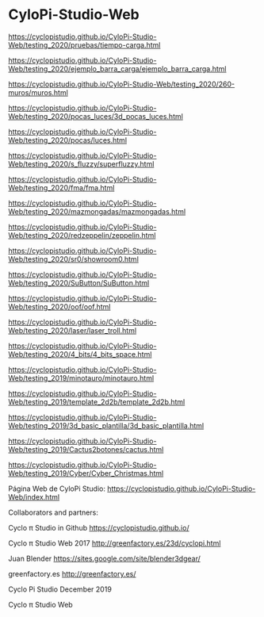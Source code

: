 # CyloPi-Studio-Web

https://cyclopistudio.github.io/CyloPi-Studio-Web/testing_2020/pruebas/tiempo-carga.html

https://cyclopistudio.github.io/CyloPi-Studio-Web/testing_2020/ejemplo_barra_carga/ejemplo_barra_carga.html

https://cyclopistudio.github.io/CyloPi-Studio-Web/testing_2020/260-muros/muros.html

https://cyclopistudio.github.io/CyloPi-Studio-Web/testing_2020/pocas_luces/3d_pocas_luces.html

https://cyclopistudio.github.io/CyloPi-Studio-Web/testing_2020/pocas/luces.html

https://cyclopistudio.github.io/CyloPi-Studio-Web/testing_2020/s_fluzzy/superfluzzy.html

https://cyclopistudio.github.io/CyloPi-Studio-Web/testing_2020/fma/fma.html

https://cyclopistudio.github.io/CyloPi-Studio-Web/testing_2020/mazmongadas/mazmongadas.html

https://cyclopistudio.github.io/CyloPi-Studio-Web/testing_2020/redzeppelin/zeppelin.html

https://cyclopistudio.github.io/CyloPi-Studio-Web/testing_2020/sr0/showroom0.html

https://cyclopistudio.github.io/CyloPi-Studio-Web/testing_2020/SuButton/SuButton.html

https://cyclopistudio.github.io/CyloPi-Studio-Web/testing_2020/oof/oof.html

https://cyclopistudio.github.io/CyloPi-Studio-Web/testing_2020/laser/laser_troll.html

https://cyclopistudio.github.io/CyloPi-Studio-Web/testing_2020/4_bits/4_bits_space.html

https://cyclopistudio.github.io/CyloPi-Studio-Web/testing_2019/minotauro/minotauro.html

https://cyclopistudio.github.io/CyloPi-Studio-Web/testing_2019/template_2d2b/template_2d2b.html

https://cyclopistudio.github.io/CyloPi-Studio-Web/testing_2019/3d_basic_plantilla/3d_basic_plantilla.html

https://cyclopistudio.github.io/CyloPi-Studio-Web/testing_2019/Cactus2botones/cactus.html

https://cyclopistudio.github.io/CyloPi-Studio-Web/testing_2019/Cyber/Cyber_Christmas.html



Página Web de  CyloPi Studio:
https://cyclopistudio.github.io/CyloPi-Studio-Web/index.html

Collaborators and partners:

Cyclo π Studio in Github https://cyclopistudio.github.io/

Cyclo π Studio Web 2017  http://greenfactory.es/23d/cyclopi.html

Juan Blender  https://sites.google.com/site/blender3dgear/

greenfactory.es http://greenfactory.es/



Cyclo Pi Studio December 2019

Cyclo π Studio Web
